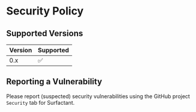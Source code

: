 # Security Policy

## Supported Versions

| Version | Supported          |
| ------- | ------------------ |
| 0.x   | :white_check_mark: |

## Reporting a Vulnerability

Please report (suspected) security vulnerabilities using the GitHub project
`Security` tab for Surfactant.
